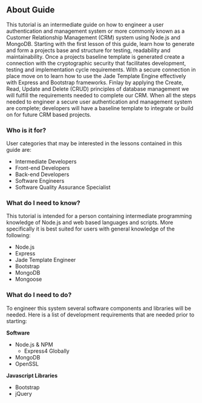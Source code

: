 ## About Guide
This tutorial is an intermediate guide on how to engineer a user authentication and management system or more commonly known as a Customer Relationship Management (CRM) system using Node.js and MongoDB.  Starting with the first lesson of this guide, learn how to generate and form a projects base and structure for testing, readability and maintainability.  Once a projects baseline template is generated create a connection with the cryptographic security that facilitates development, testing and implementation cycle requirements.  With a secure connection in place move on to learn how to use the Jade Template Engine effectively with Express and Bootstrap frameworks.  Finlay by applying  the Create, Read, Update and Delete (CRUD) principles of database management we will fulfill the requirements needed to complete our CRM. When all the steps needed to engineer a secure user authentication and management system are complete; developers will have a baseline template to integrate or build on for future CRM based projects.

### Who is it for?
User categories that may be interested in the lessons contained in this guide are: 

  * Intermediate Developers
  * Front-end Developers
  * Back-end Developers
  * Software Engineers
  * Software Quality Assurance Specialist

### What do I need to know?
This tutorial is intended for a person containing intermediate programming knowledge of Node.js and web based languages and scripts. More specifically it is best suited for users with general knowledge of the following:

  * Node.js
  * Express 
  * Jade Template Engineer
  * Bootstrap
  * MongoDB
  * Mongoose

### What do I need to do?
To engineer this system several software components and libraries will be needed.  Here is a list of development requirements that are needed prior to starting:

**Software**
  * Node.js & NPM
    * Express4 Globally
  * MongoDB
  * OpenSSL

**Javascript Libraries**
  * Bootstrap
  * jQuery
